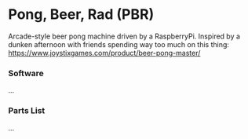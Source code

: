 # Pong, Beer, Rad (PBR)

Arcade-style beer pong machine driven by a RaspberryPi.  Inspired by a dunken afternoon with friends spending way too much on this thing: 
 https://www.joystixgames.com/product/beer-pong-master/
 
### Software
...
### Parts List
...
